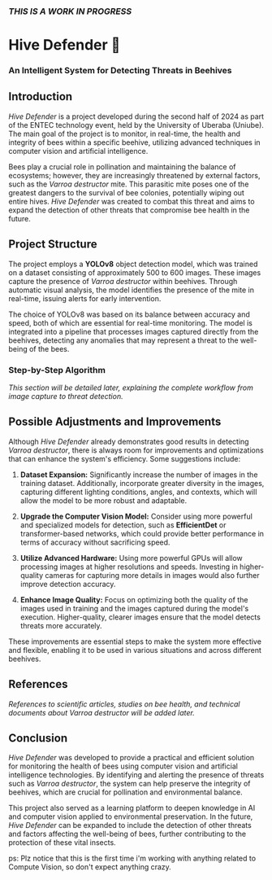 ### *THIS IS A WORK IN PROGRESS* ###
# Hive Defender 🐝  
### An Intelligent System for Detecting Threats in Beehives

## Introduction
*Hive Defender* is a project developed during the second half of 2024 as part of the ENTEC technology event, held by the University of Uberaba (Uniube). The main goal of the project is to monitor, in real-time, the health and integrity of bees within a specific beehive, utilizing advanced techniques in computer vision and artificial intelligence.

Bees play a crucial role in pollination and maintaining the balance of ecosystems; however, they are increasingly threatened by external factors, such as the *Varroa destructor* mite. This parasitic mite poses one of the greatest dangers to the survival of bee colonies, potentially wiping out entire hives. *Hive Defender* was created to combat this threat and aims to expand the detection of other threats that compromise bee health in the future.

## Project Structure
The project employs a **YOLOv8** object detection model, which was trained on a dataset consisting of approximately 500 to 600 images. These images capture the presence of *Varroa destructor* within beehives. Through automatic visual analysis, the model identifies the presence of the mite in real-time, issuing alerts for early intervention.

The choice of YOLOv8 was based on its balance between accuracy and speed, both of which are essential for real-time monitoring. The model is integrated into a pipeline that processes images captured directly from the beehives, detecting any anomalies that may represent a threat to the well-being of the bees.

### Step-by-Step Algorithm
*This section will be detailed later, explaining the complete workflow from image capture to threat detection.*

## Possible Adjustments and Improvements
Although *Hive Defender* already demonstrates good results in detecting *Varroa destructor*, there is always room for improvements and optimizations that can enhance the system's efficiency. Some suggestions include:

1. **Dataset Expansion:** Significantly increase the number of images in the training dataset. Additionally, incorporate greater diversity in the images, capturing different lighting conditions, angles, and contexts, which will allow the model to be more robust and adaptable.

2. **Upgrade the Computer Vision Model:** Consider using more powerful and specialized models for detection, such as **EfficientDet** or transformer-based networks, which could provide better performance in terms of accuracy without sacrificing speed.

3. **Utilize Advanced Hardware:** Using more powerful GPUs will allow processing images at higher resolutions and speeds. Investing in higher-quality cameras for capturing more details in images would also further improve detection accuracy.

4. **Enhance Image Quality:** Focus on optimizing both the quality of the images used in training and the images captured during the model's execution. Higher-quality, clearer images ensure that the model detects threats more accurately.

These improvements are essential steps to make the system more effective and flexible, enabling it to be used in various situations and across different beehives.

## References
*References to scientific articles, studies on bee health, and technical documents about *Varroa destructor* will be added later.*

## Conclusion
*Hive Defender* was developed to provide a practical and efficient solution for monitoring the health of bees using computer vision and artificial intelligence technologies. By identifying and alerting the presence of threats such as *Varroa destructor*, the system can help preserve the integrity of beehives, which are crucial for pollination and environmental balance.

This project also served as a learning platform to deepen knowledge in AI and computer vision applied to environmental preservation. In the future, *Hive Defender* can be expanded to include the detection of other threats and factors affecting the well-being of bees, further contributing to the protection of these vital insects.

ps: Plz notice that this is the first time i'm working with anything related to Compute Vision, so don't expect anything crazy.
